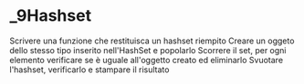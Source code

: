 # _9Hashset

Scrivere una funzione che restituisca un hashset riempito
Creare un oggeto dello stesso tipo inserito nell'HashSet e popolarlo
Scorrere il set, per ogni elemento verificare se è uguale all'oggetto creato ed eliminarlo
Svuotare l'hashset, verificarlo e stampare il risultato
